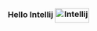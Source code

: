 <div>
  <h3 align="center">Hello Intellij <img  align="center" alt="Intellij" height="30" width="70" src="https://cdn.jsdelivr.net/gh/devicons/devicon/icons/java/java-original.svg" />
  </h3>
</div>

